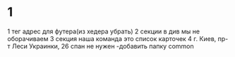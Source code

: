 # 1

1 тег адрес для футера(из хедера убрать)
2 секции в див мы не оборачиваем
3 секция наша команда это список карточек
4 <span class="word">г. Киев, пр-т Леси Украинки, 26</span> спан не нужен
-добавить папку common

